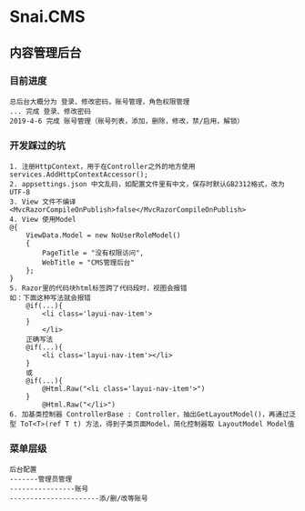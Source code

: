 # Snai.CMS
## 内容管理后台

### 目前进度
    总后台大概分为 登录、修改密码，账号管理，角色权限管理
    ... 完成 登录、修改密码
    2019-4-6 完成 账号管理（账号列表，添加，删除，修改，禁/启用，解锁）

### 开发踩过的坑
    1. 注册HttpContext，用于在Controller之外的地方使用  
    services.AddHttpContextAccessor();  
    2. appsettings.json 中文乱码，如配置文件里有中文，保存时默认GB2312格式，改为UTF-8  
    3. View 文件不编译 <MvcRazorCompileOnPublish>false</MvcRazorCompileOnPublish>  
    4. View 使用Model  
    @{
        ViewData.Model = new NoUserRoleModel()
        {
            PageTitle = "没有权限访问",
            WebTitle = "CMS管理后台"
        };
    }  
    5. Razor里的代码块html标签跨了代码段时，视图会报错
    如：下面这种写法就会报错 
        @if(...){
            <li class='layui-nav-item'>
        }
            </li>
        正确写法
        @if(...){
            <li class='layui-nav-item'></li>
        }
        或
        @if(...){
            @Html.Raw("<li class='layui-nav-item'>")
        }
            @Html.Raw("</li>")
    6. 加基类控制器 ControllerBase : Controller，抽出GetLayoutModel()，再通过泛型 ToT<T>(ref T t) 方法，得到子类页面Model，简化控制器取 LayoutModel Model值


### 菜单层级
    后台配置  
    -------管理员管理  
    ----------------账号
    ----------------------添/删/改等账号